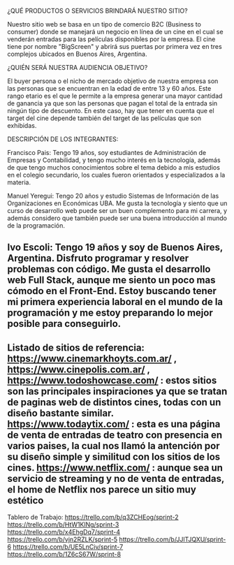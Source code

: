 ¿QUÉ PRODUCTOS O SERVICIOS BRINDARÁ NUESTRO SITIO?

Nuestro sitio web se basa en un tipo de comercio B2C (Business to consumer) donde se manejará un negocio en línea de un cine en el cual se venderán entradas para las películas disponibles por la empresa. El cine tiene por nombre "BigScreen" y abrirá sus puertas por primera vez en tres complejos ubicados en Buenos Aires, Argentina.

¿QUIÉN SERÁ NUESTRA AUDIENCIA OBJETIVO?

El buyer persona o el nicho de mercado objetivo de nuestra empresa son las personas que se encuentran en la edad de entre 13 y 60 años. Este rango etario es el que le permite a la empresa generar una mayor cantidad de ganancia ya que son las personas que pagan el total de la entrada sin ningún tipo de descuento. En este caso, hay que tener en cuenta que el target del cine depende también del target de las películas que son exhibidas. 

DESCRIPCIÓN DE LOS INTEGRANTES:

Francisco Pais: Tengo 19 años, soy estudiantes de Administración de Empresas y Contabilidad, y tengo mucho interés en la tecnología, además de que tengo muchos conocimientos sobre el tema debido a mis estudios en el colegio secundario, los cuales fueron orientados y especializados a la materia.

Manuel Yeregui: Tengo 20 años y estudio Sistemas de Información de las Organizaciones en Económicas UBA. Me gusta la tecnología y siento que un curso de desarrollo web puede ser un buen complemento para mi carrera, y además considero que también puede ser una buena introducción al mundo de la programación.

Ivo Escoli: Tengo 19 años y soy de Buenos Aires, Argentina. Disfruto programar y resolver problemas con código. Me gusta el desarrollo web Full Stack, aunque me siento un poco mas cómodo en el Front-End. Estoy buscando tener mi primera experiencia laboral en el mundo de la programación y me estoy preparando lo mejor posible para conseguirlo.
-----------------------------------------------------------

Listado de sitios de referencia:
 https://www.cinemarkhoyts.com.ar/ , https://www.cinepolis.com.ar/ , https://www.todoshowcase.com/ : estos sitios son las principales inspiraciones ya que se tratan de paginas web de distintos cines, todas con un diseño bastante similar.
 https://www.todaytix.com/ : esta es una página de venta de entradas de teatro con presencia en varios paises, la cual nos llamó la antención por su diseño simple y similitud con los sitios de los cines.
 https://www.netflix.com/ : aunque sea un servicio de streaming y no de venta de entradas, el home de Netflix nos parece un sitio muy estético 
-----------------------------------------------------------

Tablero de Trabajo:
https://trello.com/b/q3ZCHEog/sprint-2
https://trello.com/b/HtW1KlNg/sprint-3
https://trello.com/b/x4EhgDq7/sprint-4
https://trello.com/b/vjn2RZLK/sprint-5
https://trello.com/b/JJlTJQXU/sprint-6
https://trello.com/b/UE5LnCiv/sprint-7
https://trello.com/b/1Z6cS67W/sprint-8